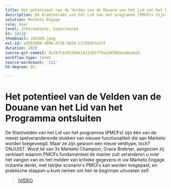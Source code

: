```yaml
---
title: Het potentieel van de Velden van de Douane van het Lid van het Programma ontsluiten
description: De Klantvelden van het Lid van het programma (PMCFs) zijn één van de meest spelveranderende stukken van nieuwe functionaliteit die aan Marketo worden toegevoegd.
solution: Marketo Engage
role: User
level: Intermediate, Experienced
kt: 10328
thumbnail: 342560.jpeg
exl-id: a3592080-d096-4f36-9829-c2728397a257
duration: 2028
source-git-commit: 9a297cda953d4414131657f9ac84580aea0eabeb
workflow-type: tm+mt
source-wordcount: '111'
ht-degree: 0%

---
```


# Het potentieel van de Velden van de Douane van het Lid van het Programma ontsluiten

De Klantvelden van het Lid van het programma (PMCFs) zijn één van de meest spelveranderende stukken van nieuwe functionaliteit die aan Marketo worden toegevoegd. Maar ze zijn gewoon een nieuw veldtype, toch? ONJUIST. Word lid van 3x Marketo Champion, Grace Brebner, aangezien zij verklaart waarom PMCFs fundamenteel de manier zult veranderen u over het vangen van en het melden van kritieke gegevens in uw Marketo Engage instantie denkt, met talrijke scenario&#39;s PMCFs kan worden toegepast, en praktische stappen u kunt nemen om hen te beginnen uitvoeren zelf.

>[!VIDEO](https://video.tv.adobe.com/v/342560/?quality=12&learn=on)
